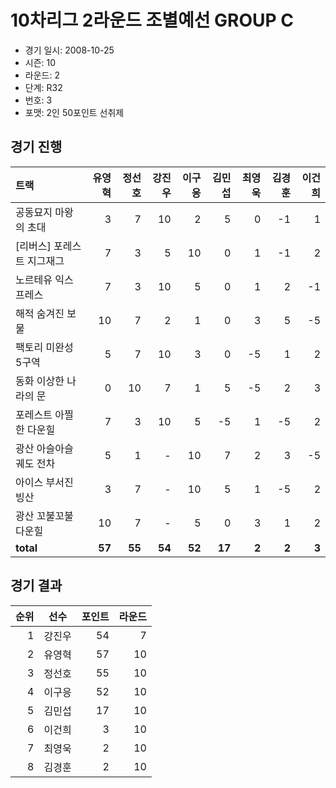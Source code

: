 # 10차리그 2라운드 조별예선 GROUP C

- 경기 일시: 2008-10-25
- 시즌: 10
- 라운드: 2
- 단계: R32
- 번호: 3
- 포맷: 2인 50포인트 선취제





## 경기 진행

| 트랙 | 유영혁 | 정선호 | 강진우 | 이구응 | 김민섭 | 최영욱 | 김경훈 | 이건희 |
|:---|---:|---:|---:|---:|---:|---:|---:|---:|
| 공동묘지 마왕의 초대 | 3 | 7 | 10 | 2 | 5 | 0 | -1 | 1 |
| [리버스] 포레스트 지그재그 | 7 | 3 | 5 | 10 | 0 | 1 | -1 | 2 |
| 노르테유 익스프레스 | 7 | 3 | 10 | 5 | 0 | 1 | 2 | -1 |
| 해적 숨겨진 보물 | 10 | 7 | 2 | 1 | 0 | 3 | 5 | -5 |
| 팩토리 미완성 5구역 | 5 | 7 | 10 | 3 | 0 | -5 | 1 | 2 |
| 동화 이상한 나라의 문 | 0 | 10 | 7 | 1 | 5 | -5 | 2 | 3 |
| 포레스트 아찔한 다운힐 | 7 | 3 | 10 | 5 | -5 | 1 | -5 | 2 |
| 광산 아슬아슬 궤도 전차 | 5 | 1 | - | 10 | 7 | 2 | 3 | -5 |
| 아이스 부서진 빙산 | 3 | 7 | - | 10 | 5 | 1 | -5 | 2 |
| 광산 꼬불꼬불 다운힐 | 10 | 7 | - | 5 | 0 | 3 | 1 | 2 |
| __total__ | __57__ | __55__ | __54__ | __52__ | __17__ | __2__ | __2__ | __3__ |




## 경기 결과

| 순위 | 선수 | 포인트 | 라운드 |
|---:|:---:|---:|---:|
| 1 | 강진우 | 54 | 7 |
| 2 | 유영혁 | 57 | 10 |
| 3 | 정선호 | 55 | 10 |
| 4 | 이구응 | 52 | 10 |
| 5 | 김민섭 | 17 | 10 |
| 6 | 이건희 | 3 | 10 |
| 7 | 최영욱 | 2 | 10 |
| 8 | 김경훈 | 2 | 10 |

